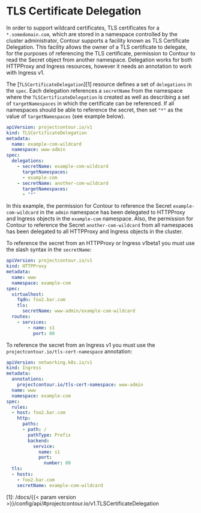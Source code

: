 # TLS Certificate Delegation

In order to support wildcard certificates, TLS certificates for a `*.somedomain.com`, which are stored in a namespace controlled by the cluster administrator, Contour supports a facility known as TLS Certificate Delegation.
This facility allows the owner of a TLS certificate to delegate, for the purposes of referencing the TLS certificate, permission to Contour to read the Secret object from another namespace.
Delegation works for both HTTPProxy and Ingress resources, however it needs an annotation to work with Ingress v1.

The [`TLSCertificateDelegation`][1] resource defines a set of `delegations` in the `spec`.
Each delegation references a `secretName` from the namespace where the `TLSCertificateDelegation` is created as well as describing a set of `targetNamespaces` in which the certificate can be referenced.
If all namespaces should be able to reference the secret, then set `"*"` as the value of `targetNamespaces` (see example below).

```yaml
apiVersion: projectcontour.io/v1
kind: TLSCertificateDelegation
metadata:
  name: example-com-wildcard
  namespace: www-admin
spec:
  delegations:
    - secretName: example-com-wildcard
      targetNamespaces:
      - example-com
    - secretName: another-com-wildcard
      targetNamespaces:
      - "*"
```

In this example, the permission for Contour to reference the Secret `example-com-wildcard` in the `admin` namespace has been delegated to HTTPProxy and Ingress objects in the `example-com` namespace.
Also, the permission for Contour to reference the Secret `another-com-wildcard` from all namespaces has been delegated to all HTTPProxy and Ingress objects in the cluster.

To reference the secret from an HTTPProxy or Ingress v1beta1 you must use the slash syntax in the `secretName`:
```yaml
apiVersion: projectcontour.io/v1
kind: HTTPProxy
metadata:
  name: www
  namespace: example-com
spec:
  virtualhost:
    fqdn: foo2.bar.com
    tls:
      secretName: www-admin/example-com-wildcard
  routes:
    - services:
        - name: s1
          port: 80
```

To reference the secret from an Ingress v1 you must use the `projectcontour.io/tls-cert-namespace` annotation:
```yaml
apiVersion: networking.k8s.io/v1
kind: Ingress
metadata:
  annotations:
    projectcontour.io/tls-cert-namespace: www-admin
  name: www
  namespace: example-com
spec:
  rules:
  - host: foo2.bar.com
    http:
      paths:
      - path: /
        pathType: Prefix
        backend:
          service:
            name: s1
            port:
              number: 80
  tls:
  - hosts:
    - foo2.bar.com
    secretName: example-com-wildcard
```


[0]: https://github.com/projectcontour/contour/issues/3544
[1]: /docs/{{< param version >}}/config/api/#projectcontour.io/v1.TLSCertificateDelegation
